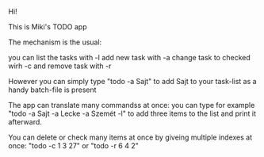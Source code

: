 Hi!

This is Miki's TODO app

The mechanism is the usual: 

you can list the tasks with -l 
add new task with -a
change task to checked wirh -c
and remove task with -r

However you can simply type "todo -a Sajt" to add Sajt to your task-list as a handy batch-file is present

The app can translate many commandss at once: you can type for example "todo -a Sajt -a Lecke -a Szemét -l" to add
three items to the list and print it afterward.

You can delete or check many items at once by giveing multiple indexes at once: "todo -c 1 3 27" or "todo -r 6 4 2"
